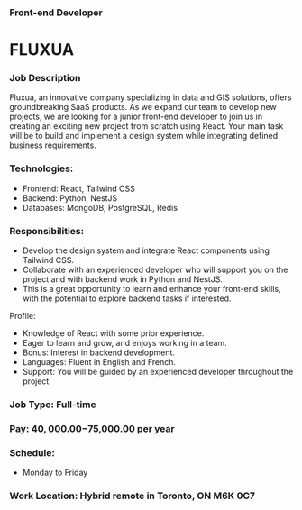 ### Front-end Developer

# FLUXUA

### Job Description
Fluxua, an innovative company specializing in data and GIS solutions, offers groundbreaking SaaS products. As we expand our team to develop new projects, we are looking for a junior front-end developer to join us in creating an exciting new project from scratch using React. Your main task will be to build and implement a design system while integrating defined business requirements.

### Technologies:

- Frontend: React, Tailwind CSS
- Backend: Python, NestJS
- Databases: MongoDB, PostgreSQL, Redis

### Responsibilities:

- Develop the design system and integrate React components using Tailwind CSS.
- Collaborate with an experienced developer who will support you on the project and with backend work in Python and NestJS.
- This is a great opportunity to learn and enhance your front-end skills, with the potential to explore backend tasks if interested.

Profile:

- Knowledge of React with some prior experience.
- Eager to learn and grow, and enjoys working in a team.
- Bonus: Interest in backend development.
- Languages: Fluent in English and French.
- Support: You will be guided by an experienced developer throughout the project.

### Job Type: Full-time

### Pay: $40,000.00-$75,000.00 per year

### Schedule:

- Monday to Friday

### Work Location: Hybrid remote in Toronto, ON M6K 0C7